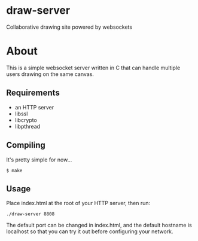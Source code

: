 # draw-server
Collaborative drawing site powered by websockets

# About
This is a simple websocket server written in C that 
can handle multiple users drawing on the same canvas.

## Requirements
- an HTTP server
- libssl
- libcrypto
- libpthread

## Compiling
It's pretty simple for now...
```
$ make
```

## Usage
Place index.html at the root of your HTTP server, then run:

```
./draw-server 8808

```
The default port can be changed in index.html, and the default hostname
is localhost so that you can try it out before configuring your network.

